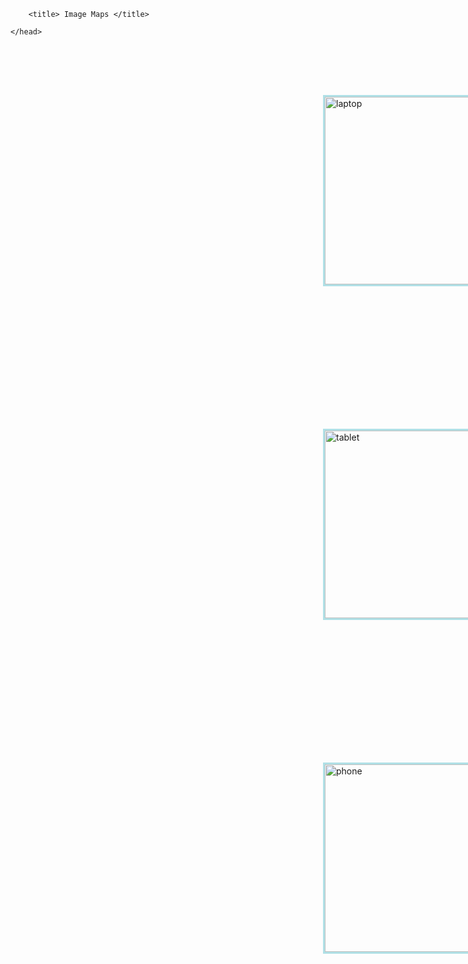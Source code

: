 <html>
    <head>
        <meta http-equiv="content-type" content="text/html; charset=utf-8" />
    
        <title> Image Maps </title>
        
    </head>
    
   <style>
   body{
       background-image: url(https://scontent-mnl1-2.xx.fbcdn.net/v/t1.15752-9/462644612_537795465528546_2900463734964688267_n.jpg?_nc_cat=104&ccb=1-7&_nc_sid=9f807c&_nc_eui2=AeEkT6aGQKgJuqe0oHmEPgouXQNgGL-4Ld9dA2AYv7gt38a1XkUQSxvMogkmdRFdtvyTMlM4ihN9jDgoyZXqBTUx&_nc_ohc=r13nn1O5CpwQ7kNvgHt7CZV&_nc_ht=scontent-mnl1-2.xx&_nc_gid=ADUrukTALbCrqHH72v4xVFY&oh=03_Q7cD1QEfjwwWG2gh2-267kt6r_fdBPjBg0LZPKtu1ugizt02IA&oe=673B1E10);
       background-size: 50%;
       
   }
       .image-container {
  position: relative;

}
img{
    height: 300px;
    width: 400px;
    margin: 80px ;
    margin-inline: 500px;
    border: 3px solid powderblue ;
}

.clickable-area {
  position: absolute;
  top: 0;
  left: 0;
  width: 10%;
  height: 100%;
  cursor: pointer;
}

.clickable-area:hover {
  background-color: rgba(0, 0, 0, 0.2);
}
   </style>
<body>
   
<div class="image-container">
    <a href="https://laptopfactory.com.ph/"> 
  <img src="https://scontent-mnl1-2.xx.fbcdn.net/v/t1.15752-9/462538789_2061349917617735_2023135417674200171_n.jpg?_nc_cat=102&ccb=1-7&_nc_sid=9f807c&_nc_eui2=AeGFKrRbFRDSGP7NLr5TNVaMrO5KHhkI92is7koeGQj3aB1NzGs7yr21YMJ4K1Ih2NyTxjpa3qEQKWD41GuGcp6C&_nc_ohc=2r9_zjPmE18Q7kNvgHsIIGn&_nc_ht=scontent-mnl1-2.xx&_nc_gid=Aet-gutlU6NyxXn1-EqJb8e&oh=03_Q7cD1QEWdzgGp3TjpMqY3LQzPf9CQGdTPTCd7vgH4fk6CLrXyQ&oe=673B1841"  
  alt="laptop"> </a>
  <div class="clickable-area"></div>
  <div class="clickable-area"></div>
  </div>
  
  <br>
  <br>
  <br>
  <br>
  <div class="gwapo">
    <a href="https://electroworld.abenson.com/mobile/tablet.html"> 
  <img src="https://scontent-mnl1-1.xx.fbcdn.net/v/t1.15752-9/462639526_2224153024637210_2615355762802017743_n.jpg?_nc_cat=108&ccb=1-7&_nc_sid=9f807c&_nc_eui2=AeGiiTjj8Mcdu-8_WLh9E0YYFpayK1fBpl4WlrIrV8GmXrO-NfiLBBIqSUzpqfoHUl8RUEkunU3p2c89FobD0NMD&_nc_ohc=C-S6wH-3XEYQ7kNvgFiSG3u&_nc_ht=scontent-mnl1-1.xx&_nc_gid=AGUANsaQg-uUGE2DW1mpTHf&oh=03_Q7cD1QES7tmqLQSjJ4sebkCWEFekVAUGCM6gRAHMQJ1uo4pb8w&oe=673B29E7"  
  alt="tablet"> </a>
  <div class="clickable-area"></div>
  <div class="clickable-area"></div>
  </div>
  
  <br>
  <br>
  <br>
  <br>
  <div class="pogi">
    <a href="https://www.apple.com/ph/store"> 
  <img src="https://scontent-mnl1-1.xx.fbcdn.net/v/t1.15752-9/462537970_1544542799593905_3645747736039824559_n.jpg?_nc_cat=109&ccb=1-7&_nc_sid=9f807c&_nc_eui2=AeG6xJCKoz6KAhaJXXey7Rg2k71GvHKfwaqTvUa8cp_BqmDFsRWSlfiXvrl3h6d-8RsopsC6rWo-OP3o59lCI3NG&_nc_ohc=OUXVZKHZc6kQ7kNvgEZh4dr&_nc_ht=scontent-mnl1-1.xx&_nc_gid=APYfXsAJolYR4s14w96MZe9&oh=03_Q7cD1QGZGO4yZlhtEn0lXLW8LAeEUe4xzkcMNQfQ0nB4dlOgjA&oe=673B24CB"  
  alt="phone"> </a>
  <div class="clickable-area"></div>
  <div class="clickable-area"></div>
  </div>
</body>
</html>
